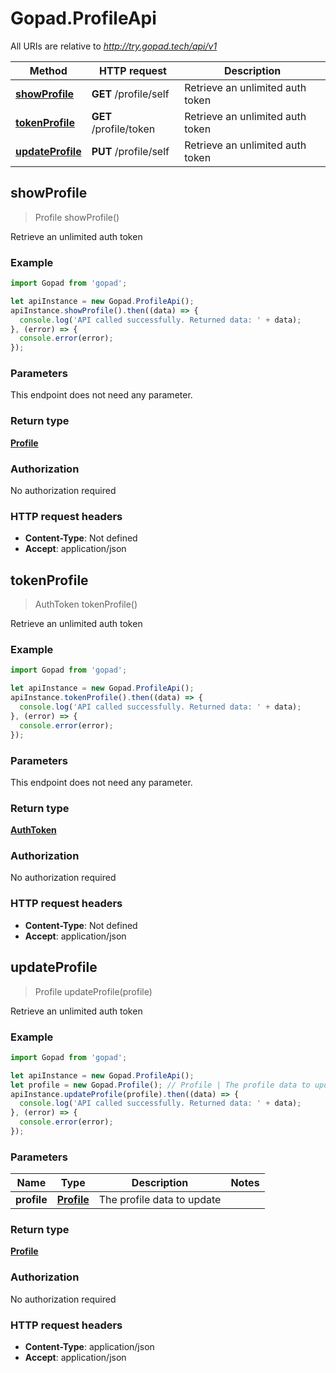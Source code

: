 # Gopad.ProfileApi

All URIs are relative to *http://try.gopad.tech/api/v1*

Method | HTTP request | Description
------------- | ------------- | -------------
[**showProfile**](ProfileApi.md#showProfile) | **GET** /profile/self | Retrieve an unlimited auth token
[**tokenProfile**](ProfileApi.md#tokenProfile) | **GET** /profile/token | Retrieve an unlimited auth token
[**updateProfile**](ProfileApi.md#updateProfile) | **PUT** /profile/self | Retrieve an unlimited auth token



## showProfile

> Profile showProfile()

Retrieve an unlimited auth token

### Example

```javascript
import Gopad from 'gopad';

let apiInstance = new Gopad.ProfileApi();
apiInstance.showProfile().then((data) => {
  console.log('API called successfully. Returned data: ' + data);
}, (error) => {
  console.error(error);
});

```

### Parameters

This endpoint does not need any parameter.

### Return type

[**Profile**](Profile.md)

### Authorization

No authorization required

### HTTP request headers

- **Content-Type**: Not defined
- **Accept**: application/json


## tokenProfile

> AuthToken tokenProfile()

Retrieve an unlimited auth token

### Example

```javascript
import Gopad from 'gopad';

let apiInstance = new Gopad.ProfileApi();
apiInstance.tokenProfile().then((data) => {
  console.log('API called successfully. Returned data: ' + data);
}, (error) => {
  console.error(error);
});

```

### Parameters

This endpoint does not need any parameter.

### Return type

[**AuthToken**](AuthToken.md)

### Authorization

No authorization required

### HTTP request headers

- **Content-Type**: Not defined
- **Accept**: application/json


## updateProfile

> Profile updateProfile(profile)

Retrieve an unlimited auth token

### Example

```javascript
import Gopad from 'gopad';

let apiInstance = new Gopad.ProfileApi();
let profile = new Gopad.Profile(); // Profile | The profile data to update
apiInstance.updateProfile(profile).then((data) => {
  console.log('API called successfully. Returned data: ' + data);
}, (error) => {
  console.error(error);
});

```

### Parameters


Name | Type | Description  | Notes
------------- | ------------- | ------------- | -------------
 **profile** | [**Profile**](Profile.md)| The profile data to update | 

### Return type

[**Profile**](Profile.md)

### Authorization

No authorization required

### HTTP request headers

- **Content-Type**: application/json
- **Accept**: application/json

